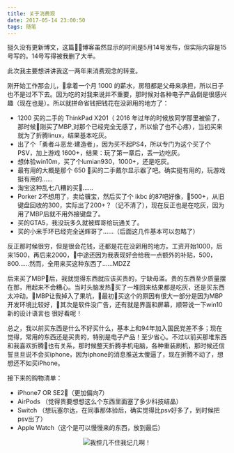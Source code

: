 ```yaml
---
title: 关于消费观
date: 2017-05-14 23:00:50
tags: 随笔
---
```

挺久没有更新博文，这篇博客虽然显示的时间是5月14号发布，但实际内容是15号写的。14号写得被我删了大半。

此次我主要想讲讲我这一两年来消费观念的转变。
<!-- more -->
刚开始工作那会儿，拿着一个月 1000 的薪水，房租都是父母来承担，所以日子也不是过不下去。因为吃的对我来说并不重要，那时候对各种电子产品倒是很感兴趣（现在也是）。所以就拼命省钱把钱花在没卵用的地方了：
* 1200 买的二手的 ThinkPad X201（ 2016 年过年的时候放同学那里被偷了，那时候刚买了MBP,对那个已经完全无感了，所以偷了也不心疼），当初买来就为了折腾linux，结果基本吃灰。
* 出了个「勇者斗恶龙·建造者」，因为买不起PS4，所以专门为这个买了个PSV，加上游戏 1600+，结果：玩了第一章后，丢一边吃灰。
* 想体验win10m，买了个lumian930，1000+，还是吃灰。
* 最有用的大概是那个 650 买的二手戴尔显示器了吧。确实挺有用的，玩游戏挺有用的……
* 淘宝这种乱七八糟的买……
* Porker 2不想用了，卖给骥宝，然后买了个 ikbc 的87吧好像，500+，从旧键盘回收的300，实际出了200+？（记不清了），现在反正也是在吃灰，因为用了MBP后就不用外接键盘了。
* 买的GTA5，我没玩多久就被辉哥给玩通关了。
* 买的小米手环已经完全送辉哥了……（后面这几件基本可以忽略了）

反正那时候很穷，但是很会花钱，还都是花在没卵用的地方。工资开始1000，后来1500，再后来2000，中途还因为我表现好会给我一点额外的补贴，500，800……然而，全用来买这种东西了……MDZZ

后来买了MBP后，我就觉得东西就应该买贵的，宁缺毋滥。贵的东西至少质量摆在那，用起来不会糟心。当时头脑发热买了一堆回来结果都是吃灰，还是买东西太冲动。MBP让我掉入了果坑，最初买这个的原因有很大一部分是因为MBP开发环境比较好，其次是软件没广告，还有就是界面和屏幕，顺带说一下win10新的设计语言也 很好看呢！

总之，我以前买东西是什么不好买什么，基本上和94年加入国民党差不多；现在觉得，常用的东西还是买贵的，特别是电子产品！至少省心。不过以前买那堆东西和我喜欢折腾也有关系，那时候整天折腾手机电脑，各种重装刷机，那时候还信誓旦旦说不会买iphone，因为iphone的消息推送太傻逼了，现在折腾不动了，想想还不如买iPhone。

接下来的购物清单：
* iPhone7 OR SE2（更加偏向7）
* AirPods （觉得贵要想想这么个东西里面塞了多少科技结晶）
* Switch （想玩塞尔达，在同事那体验后，确实觉得比psv好多了，到时候把psv出了）
* Apple Watch（这个是可以慢慢来的东西，放到最后）

<center>

![我控几不住我记几啊！](http://opzfmbyhp.bkt.clouddn.com/2017-05-15-1-160R3143416.gif)

</center>

